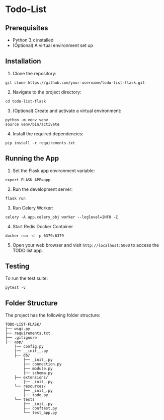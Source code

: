 # Todo-List

## Prerequisites
- Python 3.x installed
- (Optional) A virtual environment set up

## Installation
1. Clone the repository:
```
git clone https://github.com/your-username/todo-list-flask.git
```
2. Navigate to the project directory:
```
cd todo-list-flask
```
3. (Optional) Create and activate a virtual environment:
```
python -m venv venv
source venv/bin/activate 
```
4. Install the required dependencies:
```
pip install -r requirements.txt
```

## Running the App
1. Set the Flask app environment variable:
```
export FLASK_APP=app
```
2. Run the development server:
```
flask run
```
3. Run Celery Worker:
```
celery -A app.celery_obj worker --loglevel=INFO -E
```
4. Start Redis Docker Container
```
docker run -d -p 6379:6379
```
5. Open your web browser and visit `http://localhost:5000` to access the TODO list app.

## Testing
To run the test suite:
```
pytest -v
```

## Folder Structure
The project has the following folder structure:
```
TODO-LIST-FLASK/
├── wsgi.py
├── requirements.txt
├── .gitignore
├── app/
    |── config.py
    |── __init__.py
    ├── db/
        ├── _init_.py
        ├── connection.py
        ├── module.py
        ├── schema.py
    ├── extensions/
        ├── _init_.py
    └── resources/
        ├── _init_.py
        ├── todo.py
    └── tests
        ├── _init_.py
        ├── conftest.py
        └── test_app.py
```